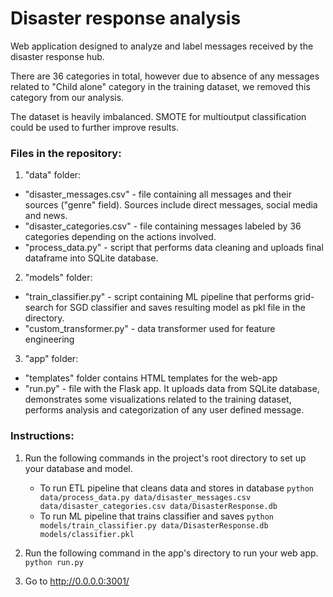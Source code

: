 # Disaster response analysis
Web application designed to analyze and label messages received by the disaster response hub.

There are 36 categories in total, however due to absence of any messages related to "Child alone" category in the training dataset, we removed this category from our analysis.

The dataset is heavily imbalanced. SMOTE for multioutput classification could be used to further improve results.
### Files in the repository:
1. "data" folder:
 - "disaster_messages.csv" - file containing all messages and their sources ("genre" field). Sources include direct messages, social media and news.
 - "disaster_categories.csv" - file containing messages labeled by 36 categories depending on the actions involved.
 - "process_data.py" - script that performs data cleaning and uploads final dataframe into SQLite database.
 
2. "models" folder:
 - "train_classifier.py" - script containing ML pipeline that performs grid-search for SGD classifier and saves resulting model as pkl file in the directory.
 - "custom_transformer.py" - data transformer used for feature engineering

3. "app" folder:
 - "templates" folder contains HTML templates for the web-app
 - "run.py" - file with the Flask app. It uploads data from SQLite database, demonstrates some visualizations related to the training dataset, performs analysis and categorization of any user defined message.
### Instructions:
1. Run the following commands in the project's root directory to set up your database and model.

    - To run ETL pipeline that cleans data and stores in database
        `python data/process_data.py data/disaster_messages.csv data/disaster_categories.csv data/DisasterResponse.db`
    - To run ML pipeline that trains classifier and saves
        `python models/train_classifier.py data/DisasterResponse.db models/classifier.pkl`

2. Run the following command in the app's directory to run your web app.
    `python run.py`

3. Go to http://0.0.0.0:3001/
